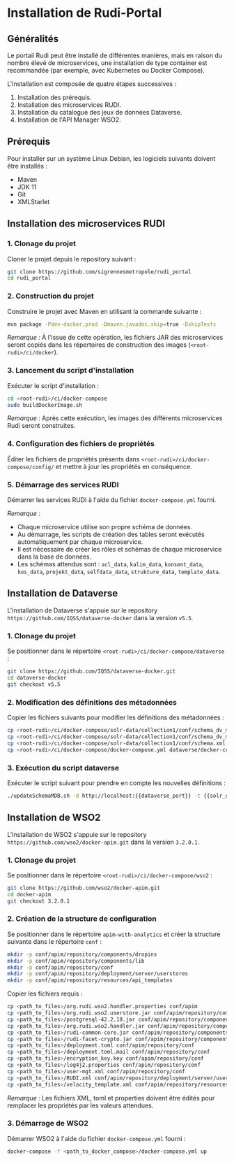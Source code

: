 # Installation de Rudi-Portal

## Généralités

Le portail Rudi peut être installé de différentes manières, mais en raison du nombre élevé de microservices, une installation de type container est recommandée (par exemple, avec Kubernetes ou Docker Compose).

L'installation est composée de quatre étapes successives :

1. Installation des prérequis.
2. Installation des microservices RUDI.
3. Installation du catalogue des jeux de données Dataverse.
4. Installation de l'API Manager WSO2.

## Prérequis

Pour installer sur un système Linux Debian, les logiciels suivants doivent être installés :

- Maven
- JDK 11
- Git
- XMLStarlet

## Installation des microservices RUDI

### 1. Clonage du projet

Cloner le projet depuis le repository suivant :

```bash
git clone https://github.com/sigrennesmetropole/rudi_portal
cd rudi_portal
```

### 2. Construction du projet

Construire le projet avec Maven en utilisant la commande suivante :

```bash
mvn package -Pdev-docker,prod -Dmaven.javadoc.skip=true -DskipTests
```

*Remarque :* À l'issue de cette opération, les fichiers JAR des microservices seront copiés dans les répertoires de construction des images (`<root-rudi>/ci/docker`).

### 3. Lancement du script d'installation

Exécuter le script d'installation :

```bash
cd <root-rudi>/ci/docker-compose
sudo buildDockerImage.sh
```

*Remarque :* Après cette exécution, les images des différents microservices Rudi seront construites.

### 4. Configuration des fichiers de propriétés

Éditer les fichiers de propriétés présents dans `<root-rudi>/ci/docker-compose/config/` et mettre à jour les propriétés en conséquence.

### 5. Démarrage des services RUDI

Démarrer les services RUDI à l'aide du fichier `docker-compose.yml` fourni.

*Remarque :*
- Chaque microservice utilise son propre schéma de données.
- Au démarrage, les scripts de création des tables seront exécutés automatiquement par chaque microservice.
- Il est nécessaire de créer les rôles et schémas de chaque microservice dans la base de données.
- Les schémas attendus sont : `acl_data`, `kalim_data`, `konsent_data`, `kos_data`, `projekt_data`, `selfdata_data`, `strukture_data`, `template_data`.

## Installation de Dataverse

L'installation de Dataverse s'appuie sur le repository `https://github.com/IQSS/dataverse-docker` dans la version `v5.5`.

### 1. Clonage du projet

Se positionner dans le répertoire `<root-rudi>/ci/docker-compose/dataverse` :

```bash
git clone https://github.com/IQSS/dataverse-docker.git
cd dataverse-docker
git checkout v5.5
```

### 2. Modification des définitions des métadonnées

Copier les fichiers suivants pour modifier les définitions des métadonnées :

```bash
cp <root-rudi>/ci/docker-compose/solr-data/collection1/conf/schema_dv_mdb_copies.xml <solr_data>/schema_dv_mdb_copies.xml
cp <root-rudi>/ci/docker-compose/solr-data/collection1/conf/schema_dv_mdb_fields.xml <solr_data>/schema_dv_mdb_fields.xml
cp <root-rudi>/ci/docker-compose/solr-data/collection1/conf/schema.xml <solr_data>/schema.xml
cp <root-rudi>/ci/docker-compose/docker-compose.yml dataverse/docker-compose.yml
```

### 3. Exécution du script dataverse

Exécuter le script suivant pour prendre en compte les nouvelles définitions :

```bash
./updateSchemaMDB.sh -d http://localhost:{{dataverse_port}} -t {{solr_data_conf_directory}}
```

## Installation de WSO2

L'installation de WSO2 s'appuie sur le repository `https://github.com/wso2/docker-apim.git` dans la version `3.2.0.1`.

### 1. Clonage du projet

Se positionner dans le répertoire `<root-rudi>/ci/docker-compose/wso2` :

```bash
git clone https://github.com/wso2/docker-apim.git
cd docker-apim
git checkout 3.2.0.1
```

### 2. Création de la structure de configuration

Se positionner dans le répertoire `apim-with-analytics` et créer la structure suivante dans le répertoire `conf` :

```bash
mkdir -p conf/apim/repository/components/dropins
mkdir -p conf/apim/repository/components/lib
mkdir -p conf/apim/repository/conf
mkdir -p conf/apim/repository/deployment/server/userstores
mkdir -p conf/apim/repository/resources/api_templates
```

Copier les fichiers requis :

```bash
cp <path_to_files>/org.rudi.wso2.handler.properties conf/apim
cp <path_to_files>/org.rudi.wso2.userstore.jar conf/apim/repository/components/dropins
cp <path_to_files>/postgresql-42.2.18.jar conf/apim/repository/components/dropins
cp <path_to_files>/org.rudi.wso2.handler.jar conf/apim/repository/components/lib
cp <path_to_files>/rudi-common-core.jar conf/apim/repository/components/lib
cp <path_to_files>/rudi-facet-crypto.jar conf/apim/repository/components/lib
cp <path_to_files>/deployment.toml conf/apim/repository/conf
cp <path_to_files>/deployment.toml.mail conf/apim/repository/conf
cp <path_to_files>/encryption_key.key conf/apim/repository/conf
cp <path_to_files>/log4j2.properties conf/apim/repository/conf
cp <path_to_files>/user-mgt.xml conf/apim/repository/conf
cp <path_to_files>/RUDI.xml conf/apim/repository/deployment/server/userstores
cp <path_to_files>/velocity_template.xml conf/apim/repository/resources/api_templates
```

*Remarque :* Les fichiers XML, toml et properties doivent être édités pour remplacer les propriétés par les valeurs attendues.

### 3. Démarrage de WSO2

Démarrer WSO2 à l'aide du fichier `docker-compose.yml` fourni :

```bash
docker-compose -f <path_to_docker_compose>/docker-compose.yml up
```

